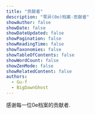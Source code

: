 ```yaml
---
title: "贡献者"
description: "零异(0e)档案-贡献者"
showAuthor: false
showDate: false
showDateUpdated: false
showPagination: false
showReadingTime: false
showTaxonomies: false
showTableOfContents: false
showWordCount: false
showZenMode: false
showRelatedContent: false
authors:
  - Gu-f
  - BigDawnGhost
---
```


感谢每一位0e档案的贡献者.  
